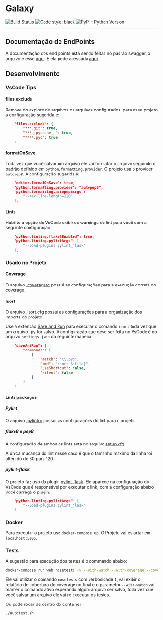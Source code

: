 # Galaxy

[![Build Status](https://travis-ci.com/FelipeFrazao/galaxy.svg?branch=master)](https://travis-ci.com/FelipeFrazao/galaxy) 
[![Code style: black](https://img.shields.io/badge/code%20style-black-000000.svg)](https://github.com/ambv/black)
[![PyPI - Python Version](https://img.shields.io/pypi/pyversions/Django.svg)](https://github.com/FelipeFrazao/galaxy)

---

## Documentação de EndPoints

A documentação dos end points está sendo feitas no padrão swagger, 
o arquivo é esse [aqui](api-v1-swagger.yml). 
E ela pode acessada [aqui](https://app.swaggerhub.com/apis-docs/FelipeFrazao/Galaxy/1.0.0#/).
## Desenvolvimento

### VsCode Tips

#### files.exclude

Remove do explore de arquivos os arquivos configurados. 
para esse projeto a configuração sugerida é:

```json
    "files.exclude": {
        "**/.git": true,
        "**/__pycache__": true,
        "**/*.pyc": true
    }
```

#### formatOnSave

Toda vez que você salvar um arquivo ele vai formatar o arquivo 
seguindo o padrão definido em `python.formatting.provider`. 
O projeto usa o provider `autopep8`. A configuração sugerida é:

```json
    "editor.formatOnSave": true,
    "python.formatting.provider": "autopep8",
    "python.formatting.autopep8Args": [
        "--max-line-length=120"
    ],
```

#### Lints

Habilite a opção do VsCode exibir os warnings de lint para você com a seguinte configuração:

```json
    "python.linting.flake8Enabled": true,
    "python.linting.pylintArgs": [
        "--load-plugins pylint_flask"
    ],
```

### Usado no Projeto
#### Coverage

O arquivo [.coveragerc](.coveragerc) possui as configurações 
para a execução correta do coverage.

#### Isort

O arquivo [.isort.cfg](.isort.cfg) possui as configurações para a 
organização dos imports do projeto.

Use a extensão [Save and Run](https://marketplace.visualstudio.com/items?itemName=wk-j.save-and-run) 
para executar o comando `isort` toda vez que um arquivo `.py` for salvo.
A configuração que deve ser feita no VsCode é no arquivo `settings.json` da seguinte maneira:

```json
    "saveAndRun": {
        "commands": [
            {
                "match": "\\.py$",
                "cmd": "isort ${file}",
                "useShortcut": false,
                "silent": false
            }
        ]
    }
```
#### Lints packages

##### Pylint

O arquivo [.pylintrc](.pylintrc) possui as configurações do lint para o projeto.

##### flake8 e pep8

A configuração de ambos os lints está no arquivo [setup.cfg](setup.cfg).

A única mudança do lint nesse caso é que o tamanho 
maximo da linha foi alterado de 80 para 120.

##### pylint-flask

O projeto faz uso do plugin [pylint-flask](https://github.com/jschaf/pylint-flask).
Ele aparece na configuração do VsCode que é responsável por executar o link, 
com a configuração abaixo você carrega o plugin:

```json
    "python.linting.pylintArgs": [
        "--load-plugins pylint_flask"
    ]
```

### Docker

Para executar o projeto use `docker-compose up`. O Projeto vai estartar em `localhost:5005`.

### Tests

A sugestão para execução dos testes é o commando abaixo:

```bash
docker-compose run web nosetests -v --with-watch --with-coverage --cover-package=. --detailed-errors
```

Ele vai utilizar o comando `nosetests` com verbosidade `1`, vai exibir o relatório de cobertura do coverage no final e o parametro `--with-watch` vai manter o comando ativo esperando algum arquivo ser salvo, toda vez que você salvar um arquivo ele vai re executar os testes.

Ou pode rodar de dentro do container
```bash
./autotest.sh
```
